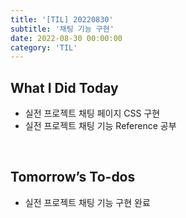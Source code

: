 ```yaml
---
title: '[TIL] 20220830'
subtitle: '채팅 기능 구현'
date: 2022-08-30 00:00:00
category: 'TIL'
---
```


## What I Did Today

- 실전 프로젝트 채팅 페이지 CSS 구현
- 실전 프로젝트 채팅 기능 Reference 공부

<br/>

## Tomorrow’s To-dos

- 실전 프로젝트 채팅 기능 구현 완료
  <br/>
